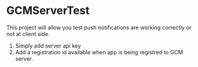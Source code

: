 # GCMServerTest
This project will allow you test push notifications are working correctly or not at client side. 

1. Simply add server api key 
2. Add a registration id available when app is being registred to GCM server. 
